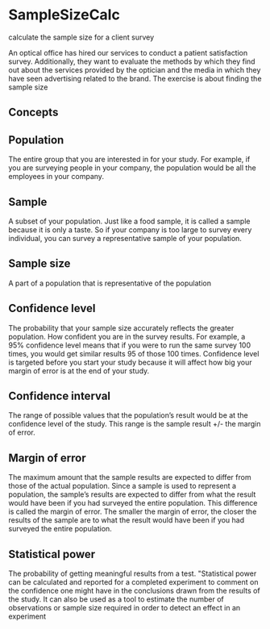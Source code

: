 # SampleSizeCalc
calculate the sample size for a client survey

An optical office has hired our services to conduct a patient satisfaction survey. Additionally, they want to evaluate the methods by which they find out about the services provided by the optician and the media in which they have seen advertising related to the brand.
The exercise is about finding the sample size 


## Concepts

## Population
The entire group that you are interested in for your study. For example, if you are surveying people in your company, the population would be all the employees in your company.

## Sample
A subset of your population. Just like a food sample, it is called a sample because it is only a taste. So if your company is too large to survey every individual, you can survey a representative sample of your population.

## Sample size
A part of a population that is representative of the population

## Confidence level
The probability that your sample size accurately reflects the greater population.
How confident you are in the survey results. For example, a 95% confidence level means that if you were to run the same survey 100 times, you would get similar results 95 of those 100 times. Confidence level is targeted before you start your study because it will affect how big your margin of error is at the end of your study. 

## Confidence interval
The range of possible values that the population’s result would be at the confidence level of the study. This range is the sample result +/- the margin of error.

## Margin of error
The maximum amount that the sample results are expected to differ from those of the actual population.
Since a sample is used to represent a population, the sample’s results are expected to differ from what the result would have been if you had surveyed the entire population. This difference is called the margin of error. The smaller the margin of error, the closer the results of the sample are to what the result would have been if you had surveyed the entire population. 

## Statistical power
The probability of getting meaningful results from a test.
"Statistical power can be calculated and reported for a completed experiment to comment on the confidence one might have in the conclusions drawn from the results of the study. It can also be used as a tool to estimate the number of observations or sample size required in order to detect an effect in an experiment